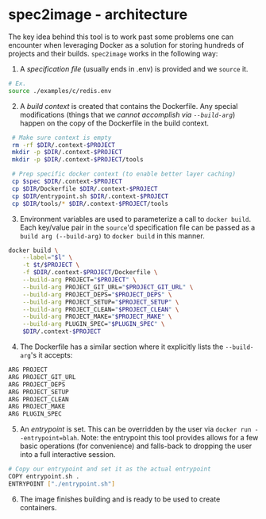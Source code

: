# spec2image - architecture

The key idea behind this tool is to work past some problems one can encounter when leveraging Docker as a solution for storing hundreds of projects and their builds. `spec2image` works in the following way:

 1. A _specification file_ (usually ends in .env) is provided and we `source` it.
 ```bash
 # Ex. 
 source ./examples/c/redis.env
 ```
 2. A _build context_ is created that contains the Dockerfile. Any special modifications (things that we _cannot accomplish via `--build-arg`_) happen on the copy of the Dockerfile in the build context. 
 ```bash
  # Make sure context is empty
  rm -rf $DIR/.context-$PROJECT
  mkdir -p $DIR/.context-$PROJECT
  mkdir -p $DIR/.context-$PROJECT/tools

  # Prep specific docker context (to enable better layer caching)
  cp $spec $DIR/.context-$PROJECT
  cp $DIR/Dockerfile $DIR/.context-$PROJECT
  cp $DIR/entrypoint.sh $DIR/.context-$PROJECT
  cp $DIR/tools/* $DIR/.context-$PROJECT/tools
  ```
  3. Environment variables are used to parameterize a call to `docker build`. Each key/value pair in the `source`'d specification file can be passed as a `build arg (--build-arg)` to `docker build` in this manner.
  ```bash
  docker build \
      --label="$l" \
      -t $t/$PROJECT \
      -f $DIR/.context-$PROJECT/Dockerfile \
      --build-arg PROJECT="$PROJECT" \
      --build-arg PROJECT_GIT_URL="$PROJECT_GIT_URL" \
      --build-arg PROJECT_DEPS="$PROJECT_DEPS" \
      --build-arg PROJECT_SETUP="$PROJECT_SETUP" \
      --build-arg PROJECT_CLEAN="$PROJECT_CLEAN" \
      --build-arg PROJECT_MAKE="$PROJECT_MAKE" \
      --build-arg PLUGIN_SPEC="$PLUGIN_SPEC" \
      $DIR/.context-$PROJECT 
  ```
  4. The Dockerfile has a similar section where it explicitly lists the `--build-arg`'s it accepts:
  ```bash
  ARG PROJECT
  ARG PROJECT_GIT_URL
  ARG PROJECT_DEPS
  ARG PROJECT_SETUP
  ARG PROJECT_CLEAN
  ARG PROJECT_MAKE
  ARG PLUGIN_SPEC
  ```  
  5. An *entrypoint* is set. This can be overridden by the user via `docker run --entrypoint=blah`. Note: the entrypoint this tool provides allows for a few basic operations (for convenience) and falls-back to dropping the user into a full interactive session.
  ```bash
  # Copy our entrypoint and set it as the actual entrypoint
  COPY entrypoint.sh .
  ENTRYPOINT ["./entrypoint.sh"]
  ```
  6. The image finishes building and is ready to be used to create containers.